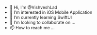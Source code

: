 - 👋 Hi, I’m @VishveshLad
- 👀 I’m interested in iOS Mobile Application
- 🌱 I’m currently learning SwiftUI
- 💞️ I’m looking to collaborate on ...
- 📫 How to reach me ...

<!---
VishveshLad/VishveshLad is a ✨ special ✨ repository because its `README.md` (this file) appears on your GitHub profile.
You can click the Preview link to take a look at your changes.
--->
